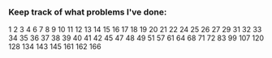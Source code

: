 ### Keep track of what problems I've done:
1
2
3
4
6
7
8
9
10
11
12
13
14
15
16
17 
18
19
20
21
22
24
25
26
27
29
31
32
33
34
35
36
37
38
39
40
41
42
45
47
48
49
51
57
61
64
68
71
72
83
99
107
120
128
134
143
145
161
162
166

